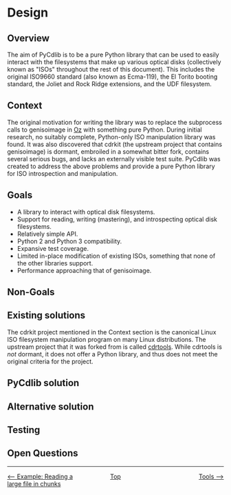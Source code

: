 # Design

## Overview

The aim of PyCdlib is to be a pure Python library that can be used to easily interact with the filesystems that make up various optical disks (collectively known as "ISOs" throughout the rest of this document).  This includes the original ISO9660 standard (also known as Ecma-119), the El Torito booting standard, the Joliet and Rock Ridge extensions, and the UDF filesystem.

## Context

The original motivation for writing the library was to replace the subprocess calls to genisoimage in [Oz](https://github.com/clalancette/oz) with something pure Python.  During initial research, no suitably complete, Python-only ISO manipulation library was found.  It was also discovered that cdrkit (the upstream project that contains genisoimage) is dormant, embroiled in a somewhat bitter fork, contains several serious bugs, and lacks an externally visible test suite.  PyCdlib was created to address the above problems and provide a pure Python library for ISO introspection and manipulation.

## Goals

* A library to interact with optical disk filesystems.
* Support for reading, writing (mastering), and introspecting optical disk filesystems.
* Relatively simple API.
* Python 2 and Python 3 compatibility.
* Expansive test coverage.
* Limited in-place modification of existing ISOs, something that none of the other libraries support.
* Performance approaching that of genisoimage.

## Non-Goals

## Existing solutions

The cdrkit project mentioned in the Context section is the canonical Linux ISO filesystem manipulation program on many Linux distributions.  The upstream project that it was forked from is called [cdrtools](http://cdrtools.sourceforge.net/private/cdrecord.html).  While cdrtools is *not* dormant, it does not offer a Python library, and thus does not meet the original criteria for the project.

## PyCdlib solution

## Alternative solution

## Testing

## Open Questions

---

<div style="width: 100%; display: table;">
  <div style="display: table-row;">
    <div style="width: 33%; display: table-cell; text-align: left;">
      <a href="example-reading-file-in-chunks.html"><-- Example: Reading a large file in chunks</a>
    </div>
    <div style="width: 33%; display: table-cell; text-align: center;">
      <a href="https://clalancette.github.io/pycdlib/">Top</a>
    </div>
    <div style="width: 33%; display: table-cell; text-align: right;">
      <a href="tools.html">Tools --></a>
    </div>
</div>
